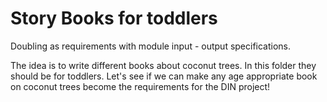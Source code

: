 # Story Books for toddlers

Doubling as requirements with module input - output specifications.

The idea is to write different books about coconut trees.  In this folder they should be for toddlers.  Let's see if we can make any age appropriate book on coconut trees become the requirements for the DIN project!
